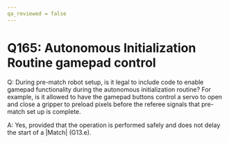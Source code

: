 ```yaml
---
qa_reviewed = false
---
```


# Q165: Autonomous Initialization Routine gamepad control

Q: During pre-match robot setup, is it legal to include code to enable gamepad functionality during the autonomous initialization routine?  For example, is it allowed to have the gamepad buttons control a servo to open and close a gripper to preload pixels before the referee signals that pre-match set up is complete.

A: Yes, provided that the operation is performed safely and does not delay the start of a |Match| (G13.e).